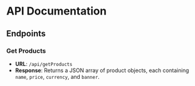 # API Documentation

## Endpoints

### Get Products

- **URL**: `/api/getProducts`
- **Response**: Returns a JSON array of product objects, each containing `name`, `price`, `currency`, and `banner`.
